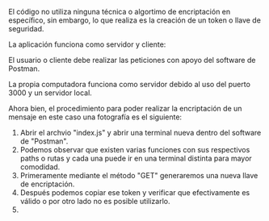 El código no utiliza ninguna técnica o algortimo de encriptación en específico, sin embargo, lo que realiza es la creación de un token o llave de seguridad.

La aplicación funciona como servidor y cliente:

El usuario o cliente debe realizar las peticiones con apoyo del software de Postman.

La propia computadora funciona como servidor debido al uso del puerto 3000 y un servidor local.

Ahora bien, el procedimiento para poder realizar la encriptación de un mensaje en este caso una fotografía es el siguiente:

1. Abrir el archvio "index.js" y abrir una terminal nueva dentro del software de "Postman".
2. Podemos observar que existen varias funciones con sus respectivos paths o rutas y cada una puede ir en una terminal distinta para mayor comodidad.
3. Primeramente mediante el método "GET" generaremos una nueva llave de encriptación.
4. Después podemos copiar ese token y verificar que efectivamente es válido o por otro lado no es posible utilizarlo.
5. 
